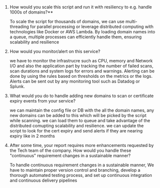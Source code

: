 


1. How would you scale this script and run it with resiliency to e.g. handle 1000s of domains?**
   
    To scale the script for thousands of domains, we can use multi-threading for parallel processing or leverage distributed computing with      technologies like Docker or AWS Lambda. By loading domain names into a queue, multiple processes can efficiently handle them, ensuring       scalability and resilience

2. How would you monitor/alert on this service?
   
   we have to monitor the infrastrucre such as CPU, memory and Network I/O and also the application part by tracking the number of failed       scans, scan durations and system logs for errors and warnings. Alerting can be done by using the rules based on thresholds on the metrics    or the logs. Alerts can be sent out by any monitoring tool such as Datadog or Splunk.
   
3. What would you do to handle adding new domains to scan or certificate expiry events from your service?

    we can maintain the config file or DB with the all the domain names, any new domains can be added to this which will be picked by the        script while scanning. we can load them to queue and take advantage of the distributed comupting scalability and resilience.
    we can update the script to look for the cert expiry and send alerts if they are nearing expiry like in 2 months
    
4. After some time, your report requires more enhancements requested by the Tech team of the company. How would you handle these         
   "continuous" requirement changes in a sustainable manner?

    To handle continuous requirement changes in a sustainable manner, We have to maintain proper version control and branching, develop a        thorough automated testing process, and set up continuous integration and continuous delivery pipelines
